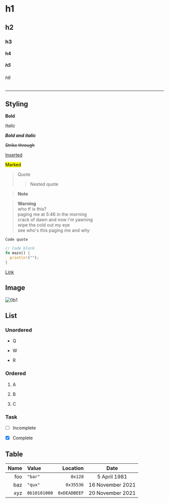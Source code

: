 <!--
---
title: Markdown
description: Markdown example
date: '2021-06-09'
---
-->

# h1

## h2

### h3

#### h4

##### h5

###### h6

---

## Styling

**Bold**

*Italic*

***Bold and italic***

~~Strike through~~

<ins>Inserted</ins>

<mark>Marked</mark>

> Quote
>> Nested quote

> **Note**

> **Warning**\
> who tf is this?\
> paging me at 5:46 in the morning\
> crack of dawn and now i'm yawning\
> wipe the cold out my eye\
> see who's this paging me and why

`Code quote`

```rust
// Code block
fn main() {
  println!("");
}
```

[Link](#)

## Image

![0b1](https://raw.githubusercontent.com/rxtz/0b1/main/public/favicon.ico)

## List

### Unordered

- Q

- W

- R

### Ordered

1. A

2. B

3. C

### Task

- [ ] Incomplete

- [x] Complete

## Table

Name | Value | Location | Date
--: | :-- | --: | :-:
foo | `"bar"` | `0x128` | 5 April 1981
baz | `"qux"` | `0x35536` | 16 November 2021
xyz | `0b10101000` | `0xDEADBEEF` | 20 November 2021
